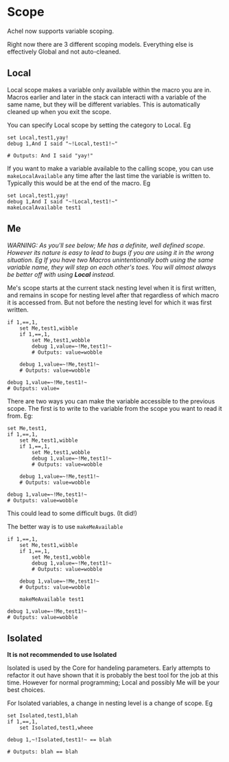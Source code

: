 # Scope

Achel now supports variable scoping.

Right now there are 3 different scoping models. Everything else is effectively Global and not auto-cleaned.

## Local

Local scope makes a variable only available within the macro you are in. Macros earlier and later in the stack can interacti with a variable of the same name, but they will be different variables. This is automatically cleaned up when you exit the scope.

You can specify Local scope by setting the category to Local. Eg

    set Local,test1,yay!
    debug 1,And I said "~!Local,test1!~"
    
    # Outputs: And I said "yay!"

If you want to make a variable available to the calling scope, you can use `makeLocalAvailable` any time after the last time the variable is written to. Typically this would be at the end of the macro. Eg

    set Local,test1,yay!
    debug 1,And I said "~!Local,test1!~"
    makeLocalAvailable test1

## Me

*WARNING: As you'll see below; Me has a definite, well defined scope. However its nature is easy to lead to bugs if you are using it in the wrong situation. Eg If you have two Macros unintentionally both using the same variable name, they will step on each other's toes. You will almost always be better off with using **Local** instead.*

Me's scope starts at the current stack nesting level when it is first written, and remains in scope for nesting level after that regardless of which macro it is accessed from. But not before the nesting level for which it was first written. 

    if 1,==,1,
    	set Me,test1,wibble
    	if 1,==,1,
    		set Me,test1,wobble
    		debug 1,value=~!Me,test1!~
    		# Outputs: value=wobble
    		
    	debug 1,value=~!Me,test1!~
    	# Outputs: value=wobble
    	
    debug 1,value=~!Me,test1!~
    # Outputs: value=

There are two ways you can make the variable accessible to the previous scope. The first is to write to the variable from the scope you want to read it from. Eg:

    set Me,test1,
    if 1,==,1,
    	set Me,test1,wibble
    	if 1,==,1,
    		set Me,test1,wobble
    		debug 1,value=~!Me,test1!~
    		# Outputs: value=wobble
    		
    	debug 1,value=~!Me,test1!~
    	# Outputs: value=wobble
    	
    debug 1,value=~!Me,test1!~
    # Outputs: value=wobble

This could lead to some difficult bugs. (It did!)

The better way is to use `makeMeAvailable`

    if 1,==,1,
    	set Me,test1,wibble
    	if 1,==,1,
    		set Me,test1,wobble
    		debug 1,value=~!Me,test1!~
    		# Outputs: value=wobble
    		
    	debug 1,value=~!Me,test1!~
    	# Outputs: value=wobble
    	
    	makeMeAvailable test1
    	
    debug 1,value=~!Me,test1!~
    # Outputs: value=wobble


## Isolated

**It is not recommended to use Isolated**

Isolated is used by the Core for handeling parameters. Early attempts to refactor it out have shown that it is probably the best tool for the job at this time. However for normal programming; Local and possibly Me will be your best choices.

For Isolated variables, a change in nesting level is a change of scope. Eg

    set Isolated,test1,blah
    if 1,==,1,
    	set Isolated,test1,wheee
    
    debug 1,~!Isolated,test1!~ == blah
    
    # Outputs: blah == blah

